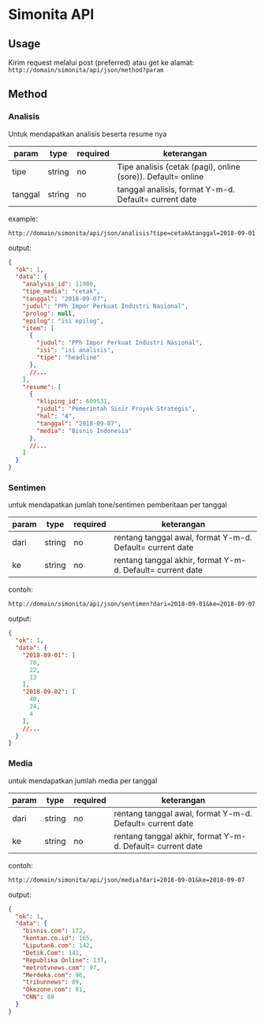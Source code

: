 # Simonita API

## Usage
Kirim request melalui post (preferred) atau get ke alamat: `http://domain/simonita/api/json/method?param`

## Method

### Analisis
Untuk mendapatkan analisis beserta resume nya


| param | type | required | keterangan |
|---|---|---|---|
|tipe   |string   | no   | Tipe analisis (cetak (pagi), online (sore)). Default= online   |
|tanggal   |string   | no   | tanggal analisis, format Y-m-d. Default= current date   |

example:

`http://domain/simonita/api/json/analisis?tipe=cetak&tanggal=2018-09-01`

output:
```json
{
  "ok": 1,
  "data": {
    "analysis_id": 11900,
    "tipe_media": "cetak",
    "tanggal": "2018-09-07",
    "judul": "PPh Impor Perkuat Industri Nasional",
    "prolog": null,
    "epilog": "isi epilog",
    "item": [
      {
        "judul": "PPh Impor Perkuat Industri Nasional",
        "isi": "isi analisis",
        "tipe": "headline"
      },
      //...
    ],
    "resume": [
      {
        "kliping_id": 609531,
        "judul": "Pemerintah Sisir Proyek Strategis",
        "hal": "4",
        "tanggal": "2018-09-07",
        "media": "Bisnis Indonesia"
      },
      //...
    ]
  }
}
```

### Sentimen
untuk mendapatkan jumlah tone/sentimen pemberitaan per tanggal

| param | type | required | keterangan |
|---|---|---|---|
|dari   |string   | no   | rentang tanggal awal, format Y-m-d. Default= current date   |
|ke   |string   | no   | rentang tanggal akhir, format Y-m-d. Default= current date   |


contoh:

`http://domain/simonita/api/json/sentimen?dari=2018-09-01&ke=2018-09-07`

output:
```json
{
  "ok": 1,
  "data": {
    "2018-09-01": [
      70,
      22,
      13
    ],
    "2018-09-02": [
      40,
      24,
      4
    ],
    //...
  }
}

```

### Media
untuk mendapatkan jumlah media per tanggal

| param | type | required | keterangan |
|---|---|---|---|
|dari   |string   | no   | rentang tanggal awal, format Y-m-d. Default= current date   |
|ke   |string   | no   | rentang tanggal akhir, format Y-m-d. Default= current date   |


contoh:

`http://domain/simonita/api/json/media?dari=2018-09-01&ke=2018-09-07`

output:
```json
{
  "ok": 1,
  "data": {
    "bisnis.com": 172,
    "kontan.co.id": 165,
    "Liputan6.com": 142,
    "Detik.Com": 141,
    "Republika Online": 137,
    "metrotvnews.com": 97,
    "Merdeka.com": 96,
    "tribunnews": 89,
    "Okezone.com": 81,
    "CNN": 80
  }
}
```


